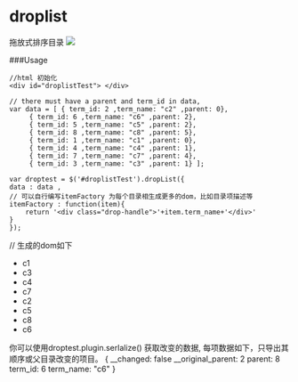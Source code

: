 # droplist
拖放式排序目录
![](http://fh-static-image.oss-cn-hangzhou.aliyuncs.com/marque%2FScreen%20Shot%202016-02-19%20at%2012.21.54%20PM.png)

###Usage
    
    //html 初始化
    <div id="droplistTest"> </div>
    
    // there must have a parent and term_id in data, 
    var data = [ { term_id: 2 ,term_name: "c2" ,parent: 0}, 
		 { term_id: 6 ,term_name: "c6" ,parent: 2},
		 { term_id: 5 ,term_name: "c5" ,parent: 2},
		 { term_id: 8 ,term_name: "c8" ,parent: 5},
		 { term_id: 1 ,term_name: "c1" ,parent: 0},
		 { term_id: 4 ,term_name: "c4" ,parent: 1},
		 { term_id: 7 ,term_name: "c7" ,parent: 4},
		 { term_id: 3 ,term_name: "c3" ,parent: 1} ];
		
    var droptest = $('#droplistTest').dropList({
	data : data ,
	// 可以自行编写itemFactory 为每个目录相生成更多的dom，比如目录项描述等
	itemFactory : function(item){
	    return '<div class="drop-handle">'+item.term_name+'</div>'
	}
    });
		
   // 生成的dom如下
   
   <ul class="drop drop-list drop-list-normal">
      <li class="list-depth-1" data-depth="1" data-term-id="1">
        <div class="drop-handle">c1</div>
      </li>
      <li class="list-depth-2" data-depth="2" data-term-id="3">
        <div class="drop-handle">c3</div>
      </li>
      <li class="list-depth-2" data-depth="2" data-term-id="4">
        <div class="drop-handle">c4</div>
      </li>
      <li class="list-depth-3" data-depth="3" data-term-id="7">
        <div class="drop-handle">c7</div>
      </li>
      <li class="list-depth-1" data-depth="1" data-term-id="2">
        <div class="drop-handle">c2</div>
      </li>
      <li class="list-depth-2" data-depth="2" data-term-id="5">
        <div class="drop-handle">c5</div>
      </li>
      <li class="list-depth-3" data-depth="3" data-term-id="8">
        <div class="drop-handle">c8</div>
      </li>
      <li class="list-depth-2" data-depth="2" data-term-id="6">
        <div class="drop-handle">c6</div>
      </li>
    </ul>

你可以使用droptest.plugin.serlalize() 获取改变的数据, 每项数据如下，只导出其顺序或父目录改变的项目。
 { 
   __changed: false
   __original_parent: 2
   parent: 8
   term_id: 6 
   term_name: "c6"
}
